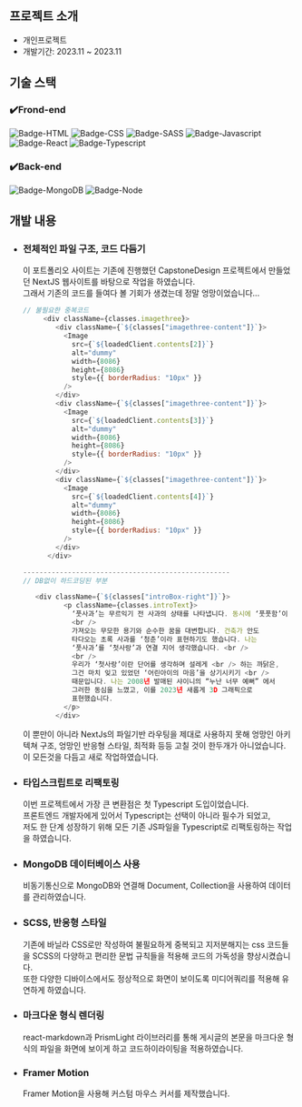 ## 프로젝트 소개

- 개인프로젝트
- 개발기간: 2023.11 ~ 2023.11

## 기술 스택

### ✔️Frond-end

![Badge-HTML](../badges/badge-html.svg)
![Badge-CSS](../badges/badge-css.svg)
![Badge-SASS](../badges/badge-sass.svg)
![Badge-Javascript](../badges/badge-javascript.svg)
![Badge-React](../badges/badge-react.svg)
![Badge-Typescript](../badges/badge-typescript.svg)

### ✔️Back-end

![Badge-MongoDB](../badges/badge-mongodb.svg)
![Badge-Node](../badges/badge-node.svg)

## 개발 내용

- ### 전체적인 파일 구조, 코드 다듬기

  이 포트폴리오 사이트는 기존에 진행했던 CapstoneDesign 프로젝트에서 만들었던 NextJS 웹사이트를 바탕으로 작업을 하였습니다.  
  그래서 기존의 코드를 들여다 볼 기회가 생겼는데 정말 엉망이었습니다...

  ```js
  // 불필요한 중복코드
       <div className={classes.imagethree}>
          <div className={`${classes["imagethree-content"]}`}>
            <Image
              src={`${loadedClient.contents[2]}`}
              alt="dummy"
              width={8086}
              height={8086}
              style={{ borderRadius: "10px" }}
            />
          </div>
          <div className={`${classes["imagethree-content"]}`}>
            <Image
              src={`${loadedClient.contents[3]}`}
              alt="dummy"
              width={8086}
              height={8086}
              style={{ borderRadius: "10px" }}
            />
          </div>
          <div className={`${classes["imagethree-content"]}`}>
            <Image
              src={`${loadedClient.contents[4]}`}
              alt="dummy"
              width={8086}
              height={8086}
              style={{ borderRadius: "10px" }}
            />
          </div>
        </div>

  ---------------------------------------------------
  // DB없이 하드코딩된 부분

     <div className={`${classes["introBox-right"]}`}>
            <p className={classes.introText}>
              ‘풋사과’는 무르익기 전 사과의 상태를 나타냅니다. 동시에 ‘풋풋함’이
              <br />
              가져오는 무모한 용기와 순수한 꿈을 대변합니다. 건축가 안도
              타다오는 초록 사과를 ‘청춘’이라 표현하기도 했습니다. 나는
              ‘풋사과’를 ‘첫사랑’과 연결 지어 생각했습니다. <br />
              <br />
              우리가 ‘첫사랑’이란 단어를 생각하며 설레게 <br /> 하는 까닭은,
              그건 마치 잊고 있었던 ‘어린아이의 마음’을 상기시키기 <br />
              때문입니다. 나는 2008년 발매된 샤이니의 “누난 너무 예뻐” 에서
              그러한 동심을 느꼈고, 이를 2023년 새롭게 3D 그래픽으로
              표현했습니다.
            </p>
          </div>
  ```

  이 뿐만이 아니라 NextJs의 파일기반 라우팅을 제대로 사용하지 못해 엉망인 아키텍쳐 구조, 엉망인 반응형 스타일, 최적화 등등 고칠 것이 한두개가 아니었습니다.  
  이 모든것을 다듬고 새로 작업하였습니다.

- ### 타입스크립트로 리팩토링

  이번 프로젝트에서 가장 큰 변환점은 첫 Typescript 도입이었습니다.  
  프론트엔드 개발자에게 있어서 Typescript는 선택이 아니라 필수가 되었고,  
  저도 한 단계 성장하기 위해 모든 기존 JS파일을 Typescript로 리팩토링하는 작업을 하였습니다.

- ### MongoDB 데이터베이스 사용

  비동기통신으로 MongoDB와 연결해 Document, Collection을 사용하여 데이터를 관리하였습니다.

- ### SCSS, 반응형 스타일

  기존에 바닐라 CSS로만 작성하여 불필요하게 중복되고 지저분해지는 css 코드들을 SCSS의 다양하고 편리한 문법 규칙들을 적용해 코드의 가독성을 향상시켰습니다.  
  또한 다양한 디바이스에서도 정상적으로 화면이 보이도록 미디어쿼리를 적용해 유연하게 하였습니다.

- ### 마크다운 형식 렌더링

  react-markdown과 PrismLight 라이브러리를 통해 게시글의 본문을 마크다운 형식의 파일을 화면에 보이게 하고 코드하이라이팅을 적용하였습니다.

- ### Framer Motion
  Framer Motion을 사용해 커스텀 마우스 커서를 제작했습니다.

